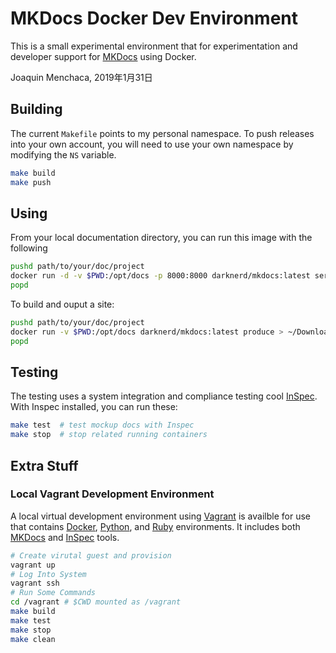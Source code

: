 # **MKDocs Docker Dev Environment**

This is a small experimental environment that for experimentation and developer support for [MKDocs](https://www.mkdocs.org/) using Docker.

  Joaquin Menchaca, 2019年1月31日

## **Building**

The current `Makefile` points to my personal namespace.  To push releases into your own account, you will need to use your own namespace by modifying the `NS` variable.

```bash
make build
make push
```

## **Using**

From your local documentation directory, you can run this image with the following

```bash
pushd path/to/your/doc/project
docker run -d -v $PWD:/opt/docs -p 8000:8000 darknerd/mkdocs:latest serve
popd
```

To build and ouput a site:

```bash
pushd path/to/your/doc/project
docker run -v $PWD:/opt/docs darknerd/mkdocs:latest produce > ~/Downloads/output.tgz
popd
```

## **Testing**

The testing uses a system integration and compliance testing cool [InSpec](https://www.inspec.io/). With Inspec installed, you can run these:

```bash
make test  # test mockup docs with Inspec
make stop  # stop related running containers
```

## **Extra Stuff**

### **Local Vagrant Development Environment**

A local virtual development environment using [Vagrant](https://www.vagrantup.com/) is availble for use that contains [Docker](https://www.docker.com/), [Python](https://www.python.org/), and [Ruby](https://www.ruby-lang.org/) environments.  It includes both [MKDocs](https://www.mkdocs.org/) and [InSpec](https://www.inspec.io/) tools.

```bash
# Create virutal guest and provision
vagrant up
# Log Into System
vagrant ssh 
# Run Some Commands
cd /vagrant # $CWD mounted as /vagrant
make build
make test
make stop
make clean
```